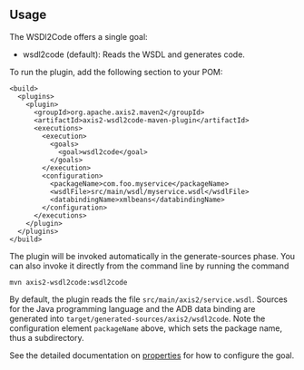 <!--
  ~ Licensed to the Apache Software Foundation (ASF) under one
  ~ or more contributor license agreements. See the NOTICE file
  ~ distributed with this work for additional information
  ~ regarding copyright ownership. The ASF licenses this file
  ~ to you under the Apache License, Version 2.0 (the
  ~ "License"); you may not use this file except in compliance
  ~ with the License. You may obtain a copy of the License at
  ~
  ~ http://www.apache.org/licenses/LICENSE-2.0
  ~
  ~ Unless required by applicable law or agreed to in writing,
  ~ software distributed under the License is distributed on an
  ~ "AS IS" BASIS, WITHOUT WARRANTIES OR CONDITIONS OF ANY
  ~ KIND, either express or implied. See the License for the
  ~ specific language governing permissions and limitations
  ~ under the License.
  -->

Usage
-----

The WSDl2Code offers a single goal:

*   wsdl2code (default): Reads the WSDL and generates code.

To run the plugin, add the following section to your POM:

    <build>
      <plugins>
        <plugin>
          <groupId>org.apache.axis2.maven2</groupId>
          <artifactId>axis2-wsdl2code-maven-plugin</artifactId>
          <executions>
            <execution>
              <goals>
                <goal>wsdl2code</goal>
              </goals>
            </execution>
            <configuration>
              <packageName>com.foo.myservice</packageName>
              <wsdlFile>src/main/wsdl/myservice.wsdl</wsdlFile>
              <databindingName>xmlbeans</databindingName>
            </configuration>
          </executions>
        </plugin>
      </plugins>
    </build>

The plugin will be invoked automatically in the generate-sources
phase. You can also invoke it directly from the command line by
running the command

    mvn axis2-wsdl2code:wsdl2code

By default, the plugin reads the file `src/main/axis2/service.wsdl`.
Sources for the Java programming language and the ADB data binding are
generated into `target/generated-sources/axis2/wsdl2code`.
Note the configuration element `packageName` above, which sets
the package name, thus a subdirectory.

See the detailed documentation on [properties](wsdl2code-mojo.html) for
how to configure the goal.
